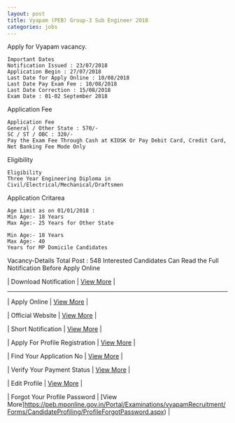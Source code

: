 ```yaml
---
layout: post
title: Vyapam (PEB) Group-3 Sub Engineer 2018 
categories: jobs
---
```


Apply for Vyapam vacancy.

    Important Dates 
    Notification Issued : 23/07/2018 
    Application Begin : 27/07/2018 
    Last Date for Apply Online : 10/08/2018 
    Last Date Pay Exam Fee : 10/08/2018 
    Last Date Correction : 15/08/2018 
    Exam Date : 01-02 September 2018

Application Fee

    Application Fee 
    General / Other State : 570/- 
    SC / ST / OBC : 320/- 
    Pay the Exam Fee Through Cash at KIOSK Or Pay Debit Card, Credit Card, Net Banking Fee Mode Only

Eligibility

    Eligibility
    Three Year Engineering Diploma in Civil/Electrical/Mechanical/Draftsmen

Application Critarea

    Age Limit as on 01/01/2018 : 
    Min Age:- 18 Years 
    Max Age:- 25 Years for Other State 

    Min Age:- 18 Years 
    Max Age:- 40 
    Years for MP Domicile Candidates 

Vacancy-Details Total Post : 548
Interested Candidates Can Read the Full Notification Before Apply Online


 | Download Notification |  [View More](http://peb.mp.gov.in/Rulebooks/RB_2018/Group_3_sub_eng_Rule%20Book_2018.pdf)  |

 ------------------------------------------------------------------
 | Apply Online |  [View More](https://peb.mponline.gov.in/Portal/Examinations/Vyapam/examsList.aspx)  |
 
 

 | Official Website |  [View More](http://peb.mp.gov.in/e_default.html)  | 

 
 
  | Short Notification |  [View More](http://peb.mp.gov.in/Advertisement/ADV_2018/SUB_ENG_2018_ADVT.jpg) | 
 
 
 
 | Apply For Profile Registration |  [View More](https://peb.mponline.gov.in/Portal/Examinations/Vyapam/examsList.aspx#parentHorizontalTab2) | 

 
 
 | Find Your Application No |  [View More](https://peb.mponline.gov.in/Portal/Examinations/vyapam/Searchdetail.aspx) | 
 
 
 | Verify Your Payment Status |  [View More](https://peb.mponline.gov.in/Portal/Examinations/vyapam/ViewApplictaion.aspx) | 

 

 |  Edit Profile |  [View More](https://peb.mponline.gov.in/Portal/Examinations/vyapamRecruitment/Forms/CandidateProfiling/FrmEntryFormEdit.aspx) | 
 
 
 

 | Forgot Your Profile Password |  [View More]https://peb.mponline.gov.in/Portal/Examinations/vyapamRecruitment/Forms/CandidateProfiling/ProfileForgotPassword.aspx)  | 
